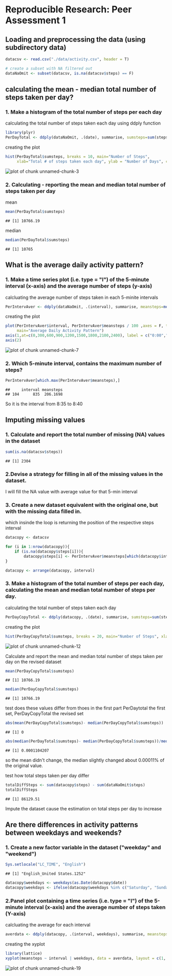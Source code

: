 
# Reproducible Research: Peer Assessment 1


## Loading and preprocessing the data (using subdirectory data)

```r
datacsv <- read.csv("./data/activity.csv", header = T)

# create a subset with NA filtered out
dataNaOmit <- subset(datacsv, is.na(datacsv$steps) == F)
```

## calculating the mean  - median total number of steps taken per day?

### 1. Make a histogram of the total number of steps per each day

calculating the total number of steps taken each day using ddply function


```r
library(plyr)
PerDayTotal <- ddply(dataNaOmit, .(date), summarise, sumsteps=sum(steps))
```

creating the plot


```r
hist(PerDayTotal$sumsteps, breaks = 10, main="Number of Steps", 
     xlab="Total # of steps taken each day", ylab = "Number of Days", col="purple")
```

![plot of chunk unnamed-chunk-3](figure/unnamed-chunk-3-1.png) 

### 2. Calculating - reporting the mean and median total number of steps taken per day

mean

```r
mean(PerDayTotal$sumsteps)
```

```
## [1] 10766.19
```

median

```r
median(PerDayTotal$sumsteps)
```

```
## [1] 10765
```

## What is the average daily activity pattern?

### 1. Make a time series plot (i.e. type = "l") of the 5-minute interval (x-axis) and the average number of steps (y-axis)

calcluating the average number of steps taken in each 5-minite intervals

```r
PerIntervAver <- ddply(dataNaOmit, .(interval), summarise, meansteps=mean(steps))
```

creating the plot


```r
plot(PerIntervAver$interval, PerIntervAver$meansteps / 100 ,axes = F, type="l", col="purple", xlab="Time", ylab="Average Number of Steps (in hundreds)",
     main="Average Daily Activity Pattern")
axis(1,at=c(0,300,600,900,1200,1500,1800,2100,2400), label = c("0:00","3:00","6:00","9:00","12:00","15:00","18:00","21:00","24:00"))
axis(2)
```

![plot of chunk unnamed-chunk-7](figure/unnamed-chunk-7-1.png) 

### 2. Which 5-minute interval, contains the maximum number of steps?


```r
PerIntervAver[which.max(PerIntervAver$meansteps),]
```

```
##     interval meansteps
## 104      835  206.1698
```

So it is the interval from 8:35 to 8:40

## Imputing missing values

### 1. Calculate and report the total number of missing (NA) values in the dataset

```r
sum(is.na(datacsv$steps))
```

```
## [1] 2304
```

### 2.Devise a strategy for filling in all of the missing values in the dataset. 

I will fill the NA value with average value for that 5-min interval

### 3. Create a new dataset equivalent with the original one, but with the missing data filled in.

which insinde the loop is returning the position of the respective steps interval

```r
datacopy <- datacsv

for (i in 1:nrow(datacopy)){
    if (is.na(datacopy$steps[i])){
        datacopy$steps[i] <- PerIntervAver$meansteps[which(datacopy$interval[i] == PerIntervAver$interval)  ] }
}

datacopy <- arrange(datacopy, interval)
```

### 3. Make a histogram of the total number of steps per each day, calculating  the mean and median total number of steps per day. 

calculating the total number of steps taken each day

```r
PerDayCopyTotal <- ddply(datacopy, .(date), summarise, sumsteps=sum(steps))
```

creating the plot

```r
hist(PerDayCopyTotal$sumsteps, breaks = 20, main="Number of Steps", xlab="Total number of steps taken each day", ylab = "Number of Days", col="purple")
```

![plot of chunk unnamed-chunk-12](figure/unnamed-chunk-12-1.png) 

Calculate and report the mean and median total number of steps taken per day on the revised dataset

```r
mean(PerDayCopyTotal$sumsteps)
```

```
## [1] 10766.19
```


```r
median(PerDayCopyTotal$sumsteps)
```

```
## [1] 10766.19
```

test does these values differ from thoes in the first part
PerDaytotal the first set, PerDayCopyTotal the revised set

```r
abs(mean(PerDayCopyTotal$sumsteps)- median(PerDayCopyTotal$sumsteps)) 
```

```
## [1] 0
```

```r
abs(median(PerDayTotal$sumsteps)- median(PerDayCopyTotal$sumsteps))/median(PerDayTotal$sumsteps)
```

```
## [1] 0.0001104207
```

so the mean didn't change, the median slightly changed about 0.00011% of the original value.

test how total steps taken per day differ


```r
totalDiffSteps <- sum(datacopy$steps) - sum(dataNaOmit$steps)
totalDiffSteps
```

```
## [1] 86129.51
```

Impute the dataset cause the estimation on total steps per day to increase

## Are there differences in activity patterns between weekdays and weekends?

### 1. Create a new factor variable in the dataset ("weekday" and "weekend")


```r
Sys.setlocale("LC_TIME", "English") 
```

```
## [1] "English_United States.1252"
```

```r
datacopy$weekdays <- weekdays(as.Date(datacopy$date))
datacopy$weekdays <- ifelse(datacopy$weekdays %in% c("Saturday", "Sunday"),"weekend", "weekday")
```

### 2.Panel plot containing a time series (i.e. type = "l") of the 5-minute interval (x-axis) and the average number of steps taken (Y-axis) 

calcluating the average for each interval

```r
averdata <- ddply(datacopy, .(interval, weekdays), summarise, meansteps=mean(steps))
```

creating the xyplot


```r
library(lattice)
xyplot(meansteps ~ interval | weekdays, data = averdata, layout = c(1, 2), type="l", xlab = "Interval", ylab = "Number of steps")
```

![plot of chunk unnamed-chunk-19](figure/unnamed-chunk-19-1.png) 

